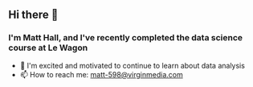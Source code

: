 ## Hi there 👋

### I'm Matt Hall, and I've recently completed the data science course at Le Wagon
- 🌱 I'm excited and motivated to continue to learn about data analysis
- 📫 How to reach me: <matt-598@virginmedia.com>
